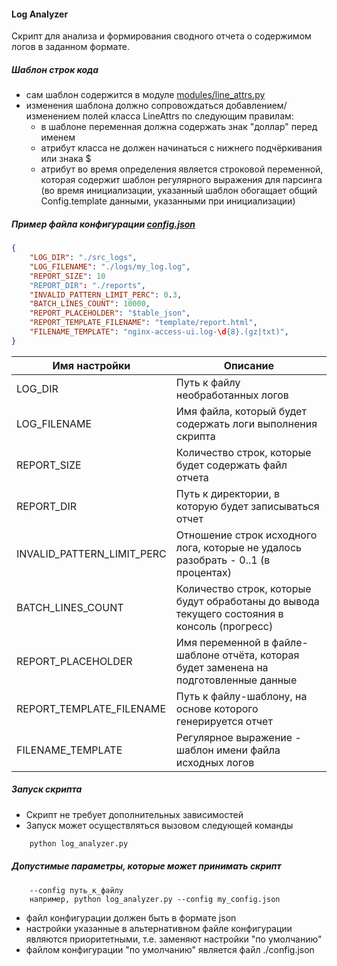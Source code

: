 #### Log Analyzer
Скрипт для анализа и формирования сводного отчета о содержимом логов в заданном формате.
##### Шаблон строк кода
- сам шаблон содержится в модуле [modules/line_attrs.py](modules/line_attrs.py#L30)
- изменения шаблона должно сопровождаться добавлением/изменением полей класса LineAttrs по следующим правилам:
    - в шаблоне переменная должна содержать знак "доллар" перед именем
    - атрибут класса не должен начинаться с нижнего подчёркивания или знака $
    - атрибут во время определения является строковой переменной, которая содержит шаблон регулярного выражения для
      парсинга (во время инициализации, указанный шаблон обогащает общий Config.template данными, указанными при
      инициализации)
##### Пример файла конфигурации [config.json](config.json)
```json
{
    "LOG_DIR": "./src_logs",
    "LOG_FILENAME": "./logs/my_log.log",
    "REPORT_SIZE": 10
    "REPORT_DIR": "./reports",
    "INVALID_PATTERN_LIMIT_PERC": 0.3,
    "BATCH_LINES_COUNT": 10000,
    "REPORT_PLACEHOLDER": "$table_json",
    "REPORT_TEMPLATE_FILENAME": "template/report.html",
    "FILENAME_TEMPLATE": "nginx-access-ui.log-\d{8}.(gz|txt)",
}
```
|Имя настройки|Описание|
|----------|-------------|
|LOG_DIR|Путь к файлу необработанных логов|
|LOG_FILENAME|Имя файла, который будет содержать логи выполнения скрипта|
|REPORT_SIZE|Количество строк, которые будет содержать файл отчета|
|REPORT_DIR|Путь к директории, в которую будет записываться отчет|
|INVALID_PATTERN_LIMIT_PERC|Отношение строк исходного лога, которые не удалось разобрать - 0..1 (в процентах)|
|BATCH_LINES_COUNT|Количество строк, которые будут обработаны до вывода текущего состояния в консоль (прогресс)|
|REPORT_PLACEHOLDER|Имя переменной в файле-шаблоне отчёта, которая будет заменена на подготовленные данные|
|REPORT_TEMPLATE_FILENAME|Путь к файлу-шаблону, на основе которого генерируется отчет|
|FILENAME_TEMPLATE|Регулярное выражение - шаблон имени файла исходных логов|
##### Запуск скрипта
- Скрипт не требует дополнительных зависимостей
- Запуск может осуществляться вызовом следующей команды
```bash
    python log_analyzer.py
```
##### Допустимые параметры, которые может принимать скрипт
```
    --config путь_к_файлу
    например, python log_analyzer.py --config my_config.json
```
- файл конфигурации должен быть в формате json
- настройки указанные в альтернативном файле конфигурации являются приоритетными, т.е. заменяют настройки "по умолчанию"
- файлом конфигурации "по умолчанию" является файл ./config.json
